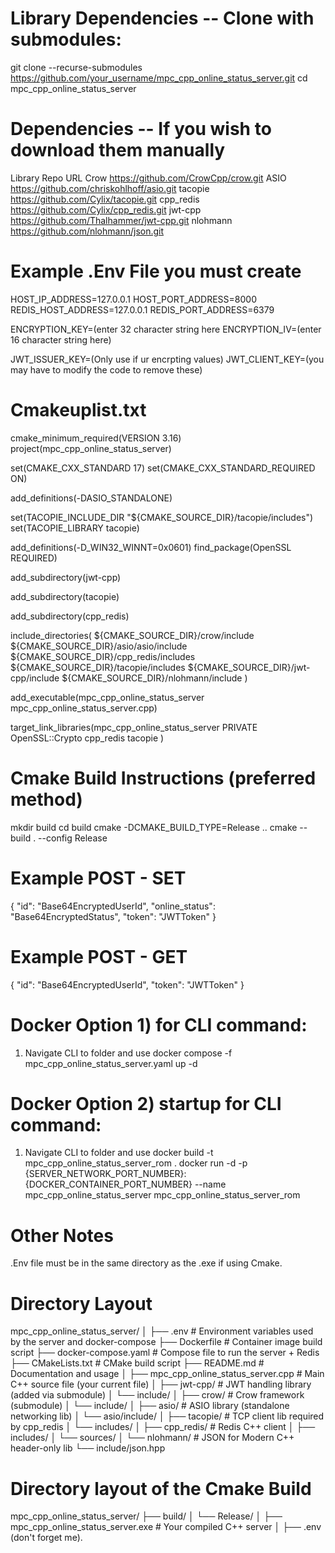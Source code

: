 # Library Dependencies -- Clone with submodules:

git clone --recurse-submodules https://github.com/your_username/mpc_cpp_online_status_server.git
cd mpc_cpp_online_status_server


# Dependencies -- If you wish to download them manually
Library	Repo URL
Crow	https://github.com/CrowCpp/crow.git
ASIO	https://github.com/chriskohlhoff/asio.git
tacopie	https://github.com/Cylix/tacopie.git
cpp_redis	https://github.com/Cylix/cpp_redis.git
jwt-cpp	https://github.com/Thalhammer/jwt-cpp.git
nlohmann	https://github.com/nlohmann/json.git


# Example .Env File you must create
HOST_IP_ADDRESS=127.0.0.1
HOST_PORT_ADDRESS=8000
REDIS_HOST_ADDRESS=127.0.0.1
REDIS_PORT_ADDRESS=6379

ENCRYPTION_KEY=(enter 32 character string here
ENCRYPTION_IV=(enter 16 character string here)

JWT_ISSUER_KEY=(Only use if ur encrpting values)
JWT_CLIENT_KEY=(you may have to modify the code to remove these)

# Cmakeuplist.txt
cmake_minimum_required(VERSION 3.16)
project(mpc_cpp_online_status_server)

set(CMAKE_CXX_STANDARD 17)
set(CMAKE_CXX_STANDARD_REQUIRED ON)


add_definitions(-DASIO_STANDALONE)

set(TACOPIE_INCLUDE_DIR "${CMAKE_SOURCE_DIR}/tacopie/includes")
set(TACOPIE_LIBRARY tacopie)

add_definitions(-D_WIN32_WINNT=0x0601)
find_package(OpenSSL REQUIRED)


add_subdirectory(jwt-cpp)

add_subdirectory(tacopie)

add_subdirectory(cpp_redis)

include_directories(
    ${CMAKE_SOURCE_DIR}/crow/include
    ${CMAKE_SOURCE_DIR}/asio/asio/include
    ${CMAKE_SOURCE_DIR}/cpp_redis/includes
    ${CMAKE_SOURCE_DIR}/tacopie/includes
    ${CMAKE_SOURCE_DIR}/jwt-cpp/include
    ${CMAKE_SOURCE_DIR}/nlohmann/include
)

add_executable(mpc_cpp_online_status_server mpc_cpp_online_status_server.cpp)

target_link_libraries(mpc_cpp_online_status_server
    PRIVATE 
    OpenSSL::Crypto
    cpp_redis
    tacopie
)


# Cmake Build Instructions (preferred method)
mkdir build
cd build
cmake -DCMAKE_BUILD_TYPE=Release ..
cmake --build . --config Release

# Example POST - SET

{
  "id": "Base64EncryptedUserId",
  "online_status": "Base64EncryptedStatus",
  "token": "JWTToken"
}

# Example POST - GET
{
  "id": "Base64EncryptedUserId",
  "token": "JWTToken"
}

# Docker Option 1) for CLI command:
1) Navigate CLI to folder and use
docker compose -f mpc_cpp_online_status_server.yaml up -d

# Docker Option 2) startup for CLI command:
1) Navigate CLI to folder and use
docker build -t mpc_cpp_online_status_server_rom .
docker run -d -p {SERVER_NETWORK_PORT_NUMBER}:{DOCKER_CONTAINER_PORT_NUMBER} --name mpc_cpp_online_status_server mpc_cpp_online_status_server_rom


# Other Notes
.Env file must be in the same directory as the .exe if using Cmake.


# Directory Layout
mpc_cpp_online_status_server/
│
├── .env                          # Environment variables used by the server and docker-compose
├── Dockerfile                    # Container image build script
├── docker-compose.yaml           # Compose file to run the server + Redis
├── CMakeLists.txt                # CMake build script
├── README.md                     # Documentation and usage
│
├── mpc_cpp_online_status_server.cpp   # Main C++ source file (your current file)
│
├── jwt-cpp/                      # JWT handling library (added via submodule)
│   └── include/
│
├── crow/                         # Crow framework (submodule)
│   └── include/
│
├── asio/                         # ASIO library (standalone networking lib)
│   └── asio/include/
│
├── tacopie/                      # TCP client lib required by cpp_redis
│   └── includes/
│
├── cpp_redis/                    # Redis C++ client
│   ├── includes/
│   └── sources/
│
└── nlohmann/                     # JSON for Modern C++ header-only lib
    └── include/json.hpp


# Directory layout of the Cmake Build

mpc_cpp_online_status_server/
├── build/
│   └── Release/
│       ├── mpc_cpp_online_status_server.exe   # Your compiled C++ server
│       ├── .env  (don't forget me).